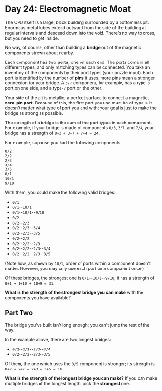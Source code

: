 # Day 24: Electromagnetic Moat

The CPU itself is a large, black building surrounded by a bottomless pit. Enormous
metal tubes extend outward from the side of the building at regular intervals and
descend down into the void. There's no way to cross, but you need to get inside.

No way, of course, other than building a __bridge__ out of the magnetic components
strewn about nearby.

Each component has two __ports__, one on each end. The ports come in all different
types, and only matching types can be connected. You take an inventory of the components
by their port types (your puzzle input). Each port is identified by the number of
__pins__ it uses; more pins mean a stronger connection for your bridge. A ``3/7``
component, for example, has a type-``3`` port on one side, and a type-``7`` port
on the other.

Your side of the pit is metallic; a perfect surface to connect a magnetic, __zero-pin
port__. Because of this, the first port you use must be of type ``0``. It doesn't
matter what type of port you end with; your goal is just to make the bridge as
strong as possible.

The strength of a bridge is the sum of the port types in each component. For example,
if your bridge is made of components ``0/3``, ``3/7``, and ``7/4``, your bridge
has a strength of ``0+3 + 3+7 + 7+4 = 24``.

For example, suppose you had the following components:

```txt
0/2
2/2
2/3
3/4
3/5
0/1
10/1
9/10
```

With them, you could make the following valid bridges:
- ``0/1``
- ``0/1``--``10/1``
- ``0/1``--``10/1``--``9/10``
- ``0/2``
- ``0/2``--``2/3``
- ``0/2``--``2/3``--``3/4``
- ``0/2``--``2/3``--``3/5``
- ``0/2``--``2/2``
- ``0/2``--``2/2``--``2/3``
- ``0/2``--``2/2``--``2/3``--``3/4``
- ``0/2``--``2/2``--``2/3``--``3/5``

(Note how, as shown by ``10/1``, order of ports within a component doesn't matter.
However, you may only use each port on a component once.)

Of these bridges, the strongest one is ``0/1``--``10/1``--``9/10``; it has a strength
of ``0+1 + 1+10 + 10+9 = 31``.

__What is the strength of the strongest bridge you can make__ with the components
you have available?


## Part Two

The bridge you've built isn't long enough; you can't jump the rest of the way.

In the example above, there are two longest bridges:
- ``0/2``--``2/2``--``2/3``--``3/4``
- ``0/2``--``2/2``--``2/3``--``3/5``

Of them, the one which uses the ``3/5`` component is stronger; its strength is
``0+2 + 2+2 + 2+3 + 3+5 = 19``.

__What is the strength of the longest bridge you can make?__ If you can make multiple
bridges of the longest length, pick the __strongest__ one.
